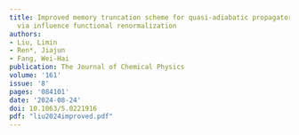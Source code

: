 ```yaml
---
title: Improved memory truncation scheme for quasi-adiabatic propagator path integral
  via influence functional renormalization
authors:
- Liu, Limin
- Ren*, Jiajun
- Fang, Wei-Hai
publication: The Journal of Chemical Physics
volume: '161'
issue: '8'
pages: '084101'
date: '2024-08-24'
doi: 10.1063/5.0221916
pdf: "liu2024improved.pdf"
---
```

